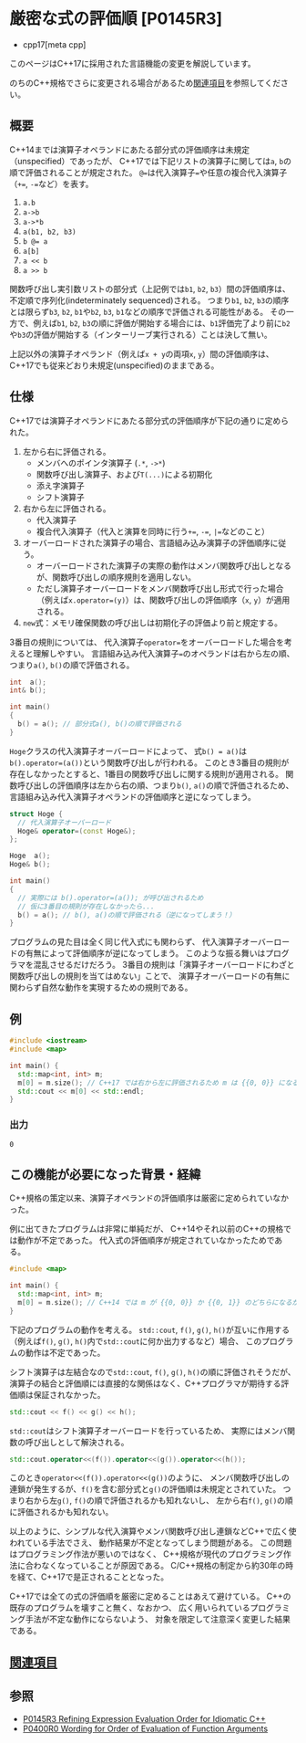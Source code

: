 # 厳密な式の評価順 [P0145R3]
* cpp17[meta cpp]

<!-- start lang caution -->

このページはC++17に採用された言語機能の変更を解説しています。

のちのC++規格でさらに変更される場合があるため[関連項目](#relative_page)を参照してください。

<!-- last lang caution -->

## 概要

C++14までは演算子オペランドにあたる部分式の評価順序は未規定（unspecified）であったが、
C++17では下記リストの演算子に関しては`a`, `b`の順で評価されることが規定された。
`@=`は代入演算子`=`や任意の複合代入演算子（`+=`, `-=`など）を表す。

1. `a.b`
1. `a->b`
1. `a->*b`
1. `a(b1, b2, b3)`
1. `b @= a`
1. `a[b]`
1. `a << b`
1. `a >> b`

関数呼び出し実引数リストの部分式（上記例では`b1`, `b2`, `b3`）間の評価順序は、不定順で序列化(indeterminately sequenced)される。
つまり`b1`, `b2`, `b3`の順序とは限らず`b3`, `b2`, `b1`や`b2`, `b3`, `b1`などの順序で評価される可能性がある。
その一方で、例えば`b1`, `b2`, `b3`の順に評価が開始する場合には、`b1`評価完了より前に`b2`や`b3`の評価が開始する（インターリーブ実行される）ことは決して無い。

上記以外の演算子オペランド（例えば`x + y`の両項`x`, `y`）間の評価順序は、C++17でも従来どおり未規定(unspecified)のままである。


## 仕様

C++17では演算子オペランドにあたる部分式の評価順序が下記の通りに定められた。

1. 左から右に評価される。
    - メンバへのポインタ演算子 (`.*`, `->*`)
    - 関数呼び出し演算子、および`T(...)`による初期化
    - 添え字演算子
    - シフト演算子
2. 右から左に評価される。
    - 代入演算子
    - 複合代入演算子（代入と演算を同時に行う`+=`, `-=`, `|=`などのこと）
3. オーバーロードされた演算子の場合、言語組み込み演算子の評価順序に従う。
    - オーバーロードされた演算子の実際の動作はメンバ関数呼び出しとなるが、関数呼び出しの順序規則を適用しない。
    - ただし演算子オーバーロードをメンバ関数呼び出し形式で行った場合（例えば`x.operator=(y)`）は、関数呼び出しの評価順序（`x`, `y`）が適用される。
4. `new`式：メモリ確保関数の呼び出しは初期化子の評価より前と規定する。

3番目の規則については、
代入演算子`operator=`をオーバーロードした場合を考えると理解しやすい。
言語組み込み代入演算子`=`のオペランドは右から左の順、つまり`a()`, `b()`の順で評価される。

```cpp
int  a();
int& b();

int main()
{
  b() = a(); // 部分式a(), b()の順で評価される
}
```

`Hoge`クラスの代入演算子オーバーロードによって、
式`b() = a()`は`b().operator=(a())`という関数呼び出しが行われる。
このとき3番目の規則が存在しなかったとすると、1番目の関数呼び出しに関する規則が適用される。
関数呼び出しの評価順序は左から右の順、つまり`b()`, `a()`の順で評価されるため、
言語組み込み代入演算子オペランドの評価順序と逆になってしまう。

```cpp
struct Hoge {
  // 代入演算子オーバーロード
  Hoge& operator=(const Hoge&);
};

Hoge  a();
Hoge& b();

int main()
{
  // 実際には b().operator=(a()); が呼び出されるため
  // 仮に3番目の規則が存在しなかったら...
  b() = a(); // b(), a()の順で評価される（逆になってしまう！）
}
```

プログラムの見た目は全く同じ代入式にも関わらず、
代入演算子オーバーロードの有無によって評価順序が逆になってしまう。
このような振る舞いはプログラマを混乱させるだけだろう。
3番目の規則は「演算子オーバーロードにわざと関数呼び出しの規則を当てはめない」ことで、
演算子オーバーロードの有無に関わらず自然な動作を実現するための規則である。


## 例

```cpp example
#include <iostream>
#include <map>

int main() {
  std::map<int, int> m;
  m[0] = m.size(); // C++17 では右から左に評価されるため m は {{0, 0}} になる
  std::cout << m[0] << std::endl;
}
```


### 出力

```
0
```


## この機能が必要になった背景・経緯

C++規格の策定以来、演算子オペランドの評価順序は厳密に定められていなかった。

例に出てきたプログラムは非常に単純だが、
C++14やそれ以前のC++の規格では動作が不定であった。
代入式の評価順序が規定されていなかったためである。

```cpp example
#include <map>

int main() {
  std::map<int, int> m;
  m[0] = m.size(); // C++14 では m が {{0, 0}} か {{0, 1}} のどちらになるか不定
}
```

下記のプログラムの動作を考える。
`std::cout`, `f()`, `g()`, `h()`が互いに作用する
（例えば`f()`, `g()`, `h()`内で`std::cout`に何か出力するなど）場合、
このプログラムの動作は不定であった。

シフト演算子は左結合なので`std::cout`, `f()`, `g()`, `h()`の順に評価されそうだが、
演算子の結合と評価順には直接的な関係はなく、C++プログラマが期待する評価順は保証されなかった。

```cpp
std::cout << f() << g() << h();
```

`std::cout`はシフト演算子オーバーロードを行っているため、
実際にはメンバ関数の呼び出しとして解決される。

```cpp
std::cout.operator<<(f()).operator<<(g()).operator<<(h());
```

このとき`operator<<(f()).operator<<(g())`のように、
メンバ関数呼び出しの連鎖が発生するが、`f()`を含む部分式と`g()`の評価順は未規定とされていた。
つまり右から左`g()`, `f()`の順で評価されるかも知れないし、
左から右`f()`, `g()`の順に評価されるかも知れない。

以上のように、シンプルな代入演算やメンバ関数呼び出し連鎖などC++で広く使われている手法でさえ、
動作結果が不定となってしまう問題がある。
この問題はプログラミング作法が悪いのではなく、
C++規格が現代のプログラミング作法に合わなくなっていることが原因である。
C/C++規格の制定から約30年の時を経て、C++17で是正されることとなった。

C++17では全ての式の評価順を厳密に定めることはあえて避けている。
C++の既存のプログラムを壊すこと無く、なおかつ、
広く用いられているプログラミング手法が不定な動作にならないよう、
対象を限定して注意深く変更した結果である。


## <a id="relative-page" href="#relative-page">関連項目</a>


## 参照
- [P0145R3 Refining Expression Evaluation Order for Idiomatic C++](http://www.open-std.org/jtc1/sc22/wg21/docs/papers/2016/p0145r3.pdf)
- [P0400R0 Wording for Order of Evaluation of Function Arguments](http://www.open-std.org/jtc1/sc22/wg21/docs/papers/2016/p0400r0.html)